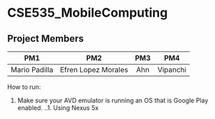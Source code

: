 # CSE535_MobileComputing
## Project Members

| PM1        | PM2           | PM3  | PM4 |
| ------------- |:-------------:| :-------------:|:-----:|
| Mario Padilla      | Efren Lopez Morales | Ahn | Vipanchi| 

How to run:
1. Make sure your AVD emulator is running an OS that is Google Play enabled. 
..1. Using Nexus 5x
